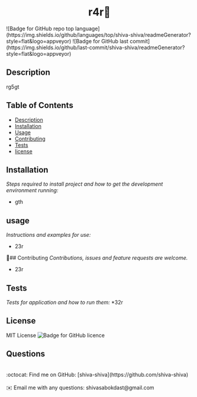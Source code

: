 
<h1 align="center"> r4r👋</h1>
   ![Badge for GitHub repo top language](https://img.shields.io/github/languages/top/shiva-shiva/readmeGenerator?style=flat&logo=appveyor) ![Badge for GitHub last commit](https://img.shields.io/github/last-commit/shiva-shiva/readmeGenerator?style=flat&logo=appveyor)
   


   ## Description 
   rg5gt

  ## Table of Contents
* [Description](#Description)
* [Installation](#installation)
* [Usage](#usage)
* [Contributing](#contributing )
* [Tests](#tests)
* [license](#license)
## Installation
*Steps required to install project and how to get the development environment running:*
* gth
      
## usage
*Instructions and examples for use:*
* 23r
      
      
🤝## Contributing
*Contributions, issues and feature requests are welcome.*
* 23r
      
## Tests
*Tests for application and how to run them:*
*32r 
      
## License
MIT License
       ![Badge for GitHub licence](https://img.shields.io/github/license/shiva-shiva/readmeGenerator?style=flat&logo=appveyor)
      
## Questions
<br />
    :octocat: Find me on GitHub: [shiva-shiva](https://github.com/shiva-shiva)<br />
    <br />
    ✉️ Email me with any questions: shivasabokdast@gmail.com<br /><br />